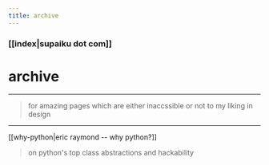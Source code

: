 ```yaml
---
title: archive
---
```


### [[index|supaiku dot com]]

# archive

---
> for amazing pages which are either inaccssible or not to my liking in design
---

[[why-python|eric raymond -- why python?]]
> on python's top class abstractions and hackability
